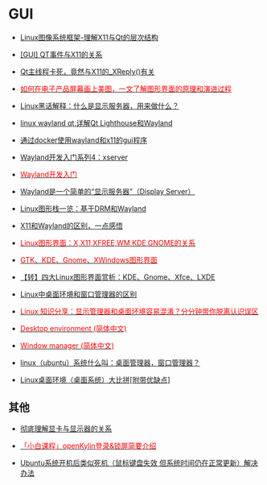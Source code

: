 
# GUI

- [Linux图像系统框架-理解X11与Qt的层次结构](https://www.cnblogs.com/newjiang/p/8414625.html)
- [[GUI] QT事件与X11的关系](https://www.cnblogs.com/yongpenghan/p/4555634.html)
- [Qt主线程卡死，竟然与X11的_XReply()有关](https://www.cnblogs.com/winafa/p/14206600.html)
- [<font color=Red>如何在电子产品屏幕画上美图，一文了解图形界面的原理和演进过程</font>](https://www.toutiao.com/article/7090149820014330409/)
- [Linux黑话解释：什么是显示服务器，用来做什么？](https://www.toutiao.com/article/6869367787744133636/)
- [linux wayland qt,详解Qt Lighthouse和Wayland](https://blog.csdn.net/weixin_36156325/article/details/116895549)
- [通过docker使用wayland和x11的gui程序](https://blog.csdn.net/yogoloth/article/details/105683815)
- [Wayland开发入门系列4：xserver](https://blog.csdn.net/qq_26056015/article/details/122406051)
- [<font color=Red>Wayland开发入门</font>](https://blog.csdn.net/qq_26056015/category_11559440.html)
- [Wayland是一个简单的“显示服务器”（Display Server）](https://www.baike.com/wikiid/3479851875664899506)
- [Linux图形栈一览：基于DRM和Wayland](https://blog.csdn.net/M120674/article/details/123534336)
- [X11和Wayland的区别，一点感悟](https://blog.csdn.net/sunxiaopengsun/article/details/119895985)
- [<font color=Red>Linux图形界面：X,X11,XFREE,WM,KDE,GNOME的关系</font>](http://www.javashuo.com/article/p-yftqzthz-cp.html)
- [<font color=Red>GTK、KDE、Gnome、XWindows图形界面</font>](https://blog.csdn.net/iteye_4195/article/details/82522264)
- [【转】四大Linux图形界面赏析：KDE、Gnome、Xfce、LXDE](https://blog.csdn.net/chantal20080409/article/details/82986283)
- [Linux中桌面环境和窗口管理器的区别](https://geek-docs.com/linux/linux-ask-answer/difference-between-desktop-environment-vs-window-manager-in-linux.html)
- [<font color=Red>Linux 知识分享：显示管理器和桌面环境容易混淆？分分钟带你脱离认识误区</font>](https://zhuanlan.zhihu.com/p/272740410)
- [<font color=Red>Desktop environment (简体中文)</font>](https://wiki.archlinux.org/title/Desktop_environment_(%E7%AE%80%E4%BD%93%E4%B8%AD%E6%96%87))
- [<font color=Red>Window manager (简体中文)</font>](https://wiki.archlinux.org/title/Window_manager_(%E7%AE%80%E4%BD%93%E4%B8%AD%E6%96%87))

- [linux（ubuntu）系统什么叫：桌面管理器，窗口管理器？](https://my.oschina.net/aspirs/blog/607710)
- [Linux桌面环境（桌面系统）大比拼[附带优缺点]](http://c.biancheng.net/view/2912.html)

## 其他

- [彻底理解显卡与显示器的关系](https://www.toutiao.com/article/7271816041196487229/)
- [<font color=Red>「小白课程」openKylin登录&锁屏简要介绍</font>](https://www.toutiao.com/article/7174576146997625352)

- [Ubuntu系统开机后类似死机（鼠标键盘失效 但系统时间仍在正常更新）解决办法](https://www.cnblogs.com/yutian-blogs/p/13549657.html)

